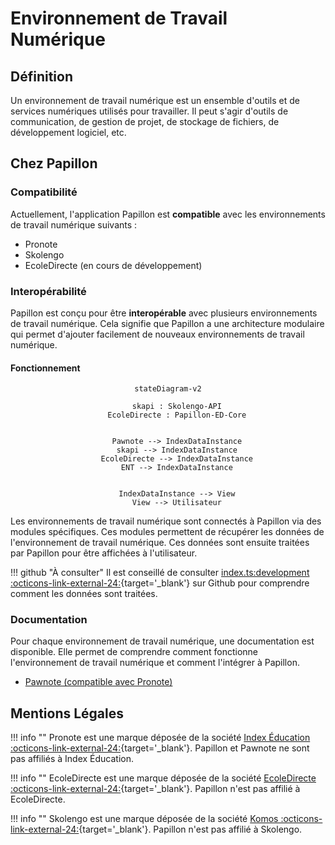 # Environnement de Travail Numérique

## Définition

Un environnement de travail numérique est un ensemble d'outils et de services numériques utilisés pour travailler. Il peut s'agir d'outils de communication, de gestion de projet, de stockage de fichiers, de développement logiciel, etc.

## Chez Papillon
### Compatibilité

Actuellement, l'application Papillon est **compatible** avec les environnements de travail numérique suivants :

- Pronote
- Skolengo
- EcoleDirecte (en cours de développement)

### Interopérabilité

Papillon est conçu pour être **interopérable** avec plusieurs environnements de travail numérique. Cela signifie que Papillon a une architecture modulaire qui permet d'ajouter facilement de nouveaux environnements de travail numérique.

#### Fonctionnement

<center>

``` mermaid
stateDiagram-v2
    
    skapi : Skolengo-API
    EcoleDirecte : Papillon-ED-Core
    

    Pawnote --> IndexDataInstance
    skapi --> IndexDataInstance
    EcoleDirecte --> IndexDataInstance
    ENT --> IndexDataInstance
    

    IndexDataInstance --> View
    View --> Utilisateur
```

</center>

Les environnements de travail numérique sont connectés à Papillon via des modules spécifiques. Ces modules permettent de récupérer les données de l'environnement de travail numérique. Ces données sont ensuite traitées par Papillon pour être affichées à l'utilisateur.

!!! github "À consulter"
    Il est conseillé de consulter [index.ts:development :octicons-link-external-24:](https://github.com/PapillonApp/Papillon/blob/development/fetch/index.ts){target='_blank'} sur Github pour comprendre comment les données sont traitées.

### Documentation

Pour chaque environnement de travail numérique, une documentation est disponible. Elle permet de comprendre comment fonctionne l'environnement de travail numérique et comment l'intégrer à Papillon.

- [Pawnote (compatible avec Pronote)](api/pawnote.md)

## Mentions Légales

!!! info ""
    Pronote est une marque déposée de la société [Index Éducation :octicons-link-external-24:](https://www.index-education.com/){target='_blank'}. Papillon et Pawnote ne sont pas affiliés à Index Éducation.

!!! info ""
    EcoleDirecte est une marque déposée de la société [EcoleDirecte :octicons-link-external-24:](https://www.ecoledirecte.com/){target='_blank'}. Papillon n'est pas affilié à EcoleDirecte.

!!! info ""
    Skolengo est une marque déposée de la société [Komos :octicons-link-external-24:](https://www.skolengo.com/fr/mentions-legales){target='_blank'}. Papillon n'est pas affilié à Skolengo.
